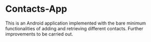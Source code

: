 # Contacts-App
This is an Android application implemented with the bare minimum functionalities of adding and retrieving different contacts. Further improvements to be carried out.
